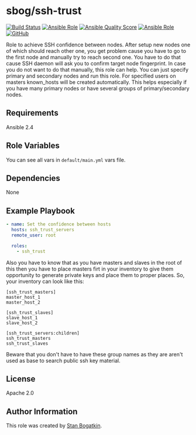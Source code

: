 # sbog/ssh-trust

[![Build Status](https://travis-ci.com/sorrowless/ansible_ssh_trust.svg?branch=master)](https://travis-ci.com/sorrowless/ansible_ssh_trust)
[![Ansible Role](https://img.shields.io/ansible/role/50937)](https://galaxy.ansible.com/sorrowless/ssh_trust)
[![Ansible Quality Score](https://img.shields.io/ansible/quality/50937)](https://galaxy.ansible.com/sorrowless/ssh_trust)
[![Ansible Role](https://img.shields.io/ansible/role/d/50937)](https://galaxy.ansible.com/sorrowless/ssh_trust)
[![GitHub](https://img.shields.io/github/license/sorrowless/ansible_ssh_trust)](https://github.com/sorrowless/ansible_ssh_trust/blob/master/LICENSE)

Role to achieve SSH confidence between nodes. After setup new nodes one of
which should reach other one, you get problem cause you have to go to the first
node and manually try to reach second one. You have to do that cause SSH daemon
will ask you to confirm target node fingerprint. In case you do not want to do
that manually, this role can help. You can just specify primary and secondary
nodes and run this role. For specified users on masters known_hosts will be
created automatically. This helps especially if you have many primary nodes or
have several groups of primary/secondary nodes.

## Requirements

Ansible 2.4

## Role Variables

You can see all vars in `default/main.yml` vars file.

## Dependencies

None

## Example Playbook

```yaml
- name: Set the confidence between hosts
  hosts: ssh_trust_servers
  remote_user: root

  roles:
    - ssh_trust
```

Also you have to know that as you have masters and slaves in the root of this
then you have to place masters firt in your inventory to give them opportunity
to generate private keys and place them to proper places. So, your inventory
can look like this:

```
[ssh_trust_masters]
master_host_1
master_host_2

[ssh_trust_slaves]
slave_host_1
slave_host_2

[ssh_trust_servers:children]
ssh_trust_masters
ssh_trust_slaves
```

Beware that you don't have to have these group names as they are aren't used as
base to search public ssh key material.

## License

Apache 2.0

## Author Information

This role was created by [Stan Bogatkin](https://sbog.ru).
